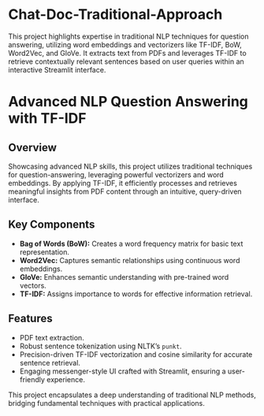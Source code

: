 # Chat-Doc-Traditional-Approach

This project highlights expertise in traditional NLP techniques for question answering, utilizing word embeddings and vectorizers like TF-IDF, BoW, Word2Vec, and GloVe. It extracts text from PDFs and leverages TF-IDF to retrieve contextually relevant sentences based on user queries within an interactive Streamlit interface.

# Advanced NLP Question Answering with TF-IDF

## Overview

Showcasing advanced NLP skills, this project utilizes traditional techniques for question-answering, leveraging powerful vectorizers and word embeddings. By applying TF-IDF, it efficiently processes and retrieves meaningful insights from PDF content through an intuitive, query-driven interface.

## Key Components

- **Bag of Words (BoW):** Creates a word frequency matrix for basic text representation.
- **Word2Vec:** Captures semantic relationships using continuous word embeddings.
- **GloVe:** Enhances semantic understanding with pre-trained word vectors.
- **TF-IDF:** Assigns importance to words for effective information retrieval.

## Features

- PDF text extraction.
- Robust sentence tokenization using NLTK’s `punkt`.
- Precision-driven TF-IDF vectorization and cosine similarity for accurate sentence retrieval.
- Engaging messenger-style UI crafted with Streamlit, ensuring a user-friendly experience.

This project encapsulates a deep understanding of traditional NLP methods, bridging fundamental techniques with practical applications.
